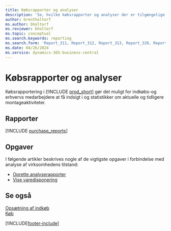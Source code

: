 ```yaml
---
title: Købsrapporter og analyser
description: 'Se, hvilke købsrapporter og analyser der er tilgængelige i standardversionen af Business Central, så du kan holde styr på virksomheden.'
author: brentholtorf
ms.author: bholtorf
ms.reviewer: bholtorf
ms.topic: conceptual
ms.search.keywords: reporting
ms.search.form: 'Report_311, Report_312, Report_313, Report_320, Report_709, Report_707, Report_709, Report_714, Report_716, Report_720'
ms.date: 04/26/2024
ms.service: dynamics-365-business-central
---
```

# Købsrapporter og analyser

Købsrapportering i [!INCLUDE [prod_short](includes/prod_short.md)] gør det muligt for indkøbs-og erhvervs medarbejdere at få indsigt i og statistikker om aktuelle og tidligere montageaktiviteter.  

## Rapporter

[!INCLUDE [purchase_reports](includes/purchase-reports-include.md)]

## Opgaver

I følgende artikler beskrives nogle af de vigtigste opgaver i forbindelse med analyse af virksomhedens tilstand:

* [Oprette analyserapporter](bi-how-create-analysis-views-reports.md)  
* [Vise varedisponering](inventory-how-availability-overview.md)  

## Se også
[Opsætning af indkøb](purchasing-setup-purchasing.md)  
[Køb](purchasing-manage-purchasing.md)  

[!INCLUDE[footer-include](includes/footer-banner.md)]
